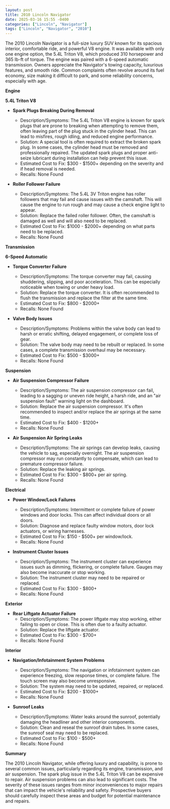 ```yaml
---
layout: post
title: 2010 Lincoln Navigator
date: 2025-03-16 15:55 -0400
categories: ["Lincoln", "Navigator"]
tags: ["Lincoln", "Navigator", "2010"]
---
```

The 2010 Lincoln Navigator is a full-size luxury SUV known for its spacious interior, comfortable ride, and powerful V8 engine. It was available with only one engine option, the 5.4L Triton V8, which produced 310 horsepower and 365 lb-ft of torque. The engine was paired with a 6-speed automatic transmission. Owners appreciate the Navigator's towing capacity, luxurious features, and smooth ride. Common complaints often revolve around its fuel economy, size making it difficult to park, and some reliability concerns, especially with age.

**Engine**

**5.4L Triton V8**
*   **Spark Plugs Breaking During Removal**
    *   Description/Symptoms: The 5.4L Triton V8 engine is known for spark plugs that are prone to breaking when attempting to remove them, often leaving part of the plug stuck in the cylinder head. This can lead to misfires, rough idling, and reduced engine performance.
    *   Solution: A special tool is often required to extract the broken spark plug. In some cases, the cylinder head must be removed and professionally repaired. The updated spark plugs and proper anti-seize lubricant during installation can help prevent this issue.
    *   Estimated Cost to Fix: $300 - $1500+ depending on the severity and if head removal is needed.
    *   Recalls: None Found

*   **Roller Follower Failure**
    * Description/Symptoms: The 5.4L 3V Triton engine has roller followers that may fail and cause issues with the camshaft. This will cause the engine to run rough and may cause a check engine light to appear.
    * Solution: Replace the failed roller follower. Often, the camshaft is damaged as well and will also need to be replaced.
    * Estimated Cost to Fix: $1000 - $2000+ depending on what parts need to be replaced.
    * Recalls: None Found

**Transmission**

**6-Speed Automatic**

*   **Torque Converter Failure**
    *   Description/Symptoms: The torque converter may fail, causing shuddering, slipping, and poor acceleration. This can be especially noticeable when towing or under heavy load.
    *   Solution: Replace the torque converter. It is often recommended to flush the transmission and replace the filter at the same time.
    *   Estimated Cost to Fix: $800 - $2000+
    *   Recalls: None Found

*   **Valve Body Issues**
    *   Description/Symptoms: Problems within the valve body can lead to harsh or erratic shifting, delayed engagement, or complete loss of gear.
    *   Solution: The valve body may need to be rebuilt or replaced. In some cases, a complete transmission overhaul may be necessary.
    *   Estimated Cost to Fix: $500 - $3000+
    *   Recalls: None Found

**Suspension**

*   **Air Suspension Compressor Failure**
    *   Description/Symptoms: The air suspension compressor can fail, leading to a sagging or uneven ride height, a harsh ride, and an "air suspension fault" warning light on the dashboard.
    *   Solution: Replace the air suspension compressor. It's often recommended to inspect and/or replace the air springs at the same time.
    *   Estimated Cost to Fix: $400 - $1200+
    *   Recalls: None Found

*   **Air Suspension Air Spring Leaks**
    *   Description/Symptoms: The air springs can develop leaks, causing the vehicle to sag, especially overnight. The air suspension compressor may run constantly to compensate, which can lead to premature compressor failure.
    *   Solution: Replace the leaking air springs.
    *   Estimated Cost to Fix: $300 - $800+ per air spring.
    *   Recalls: None Found

**Electrical**

*   **Power Window/Lock Failures**
    *   Description/Symptoms: Intermittent or complete failure of power windows and door locks. This can affect individual doors or all doors.
    *   Solution: Diagnose and replace faulty window motors, door lock actuators, or wiring harnesses.
    *   Estimated Cost to Fix: $150 - $500+ per window/lock.
    *   Recalls: None Found

*   **Instrument Cluster Issues**
    *   Description/Symptoms: The instrument cluster can experience issues such as dimming, flickering, or complete failure. Gauges may also become inaccurate or stop working.
    *   Solution: The instrument cluster may need to be repaired or replaced.
    *   Estimated Cost to Fix: $300 - $800+
    *   Recalls: None Found

**Exterior**

*   **Rear Liftgate Actuator Failure**
    *   Description/Symptoms: The power liftgate may stop working, either failing to open or close. This is often due to a faulty actuator.
    *   Solution: Replace the liftgate actuator.
    *   Estimated Cost to Fix: $300 - $700+
    *   Recalls: None Found

**Interior**

*   **Navigation/Infotainment System Problems**
    *   Description/Symptoms: The navigation or infotainment system can experience freezing, slow response times, or complete failure. The touch screen may also become unresponsive.
    *   Solution: The system may need to be updated, repaired, or replaced.
    *   Estimated Cost to Fix: $200 - $1000+
    *   Recalls: None Found

*   **Sunroof Leaks**
    *   Description/Symptoms: Water leaks around the sunroof, potentially damaging the headliner and other interior components.
    *   Solution: Clean and reseal the sunroof drain tubes. In some cases, the sunroof seal may need to be replaced.
    *   Estimated Cost to Fix: $100 - $500+
    *   Recalls: None Found

**Summary**

The 2010 Lincoln Navigator, while offering luxury and capability, is prone to several common issues, particularly regarding its engine, transmission, and air suspension. The spark plug issue in the 5.4L Triton V8 can be expensive to repair. Air suspension problems can also lead to significant costs. The severity of these issues ranges from minor inconveniences to major repairs that can impact the vehicle's reliability and safety. Prospective buyers should carefully inspect these areas and budget for potential maintenance and repairs.

